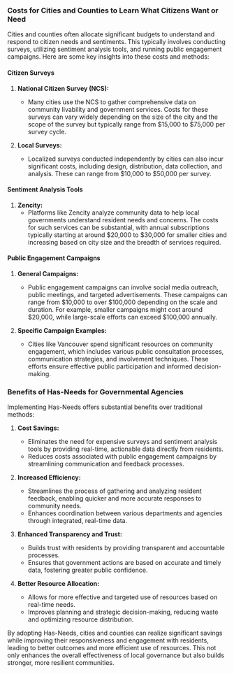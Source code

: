 ### Costs for Cities and Counties to Learn What Citizens Want or Need

Cities and counties often allocate significant budgets to understand and respond to citizen needs and sentiments. This typically involves conducting surveys, utilizing sentiment analysis tools, and running public engagement campaigns. Here are some key insights into these costs and methods:

#### Citizen Surveys

1. **National Citizen Survey (NCS):**
   - Many cities use the NCS to gather comprehensive data on community livability and government services. Costs for these surveys can vary widely depending on the size of the city and the scope of the survey but typically range from $15,000 to $75,000 per survey cycle.

2. **Local Surveys:**
   - Localized surveys conducted independently by cities can also incur significant costs, including design, distribution, data collection, and analysis. These can range from $10,000 to $50,000 per survey.

#### Sentiment Analysis Tools

1. **Zencity:**
   - Platforms like Zencity analyze community data to help local governments understand resident needs and concerns. The costs for such services can be substantial, with annual subscriptions typically starting at around $20,000 to $30,000 for smaller cities and increasing based on city size and the breadth of services required.

#### Public Engagement Campaigns

1. **General Campaigns:**
   - Public engagement campaigns can involve social media outreach, public meetings, and targeted advertisements. These campaigns can range from $10,000 to over $100,000 depending on the scale and duration. For example, smaller campaigns might cost around $20,000, while large-scale efforts can exceed $100,000 annually.

2. **Specific Campaign Examples:**
   - Cities like Vancouver spend significant resources on community engagement, which includes various public consultation processes, communication strategies, and involvement techniques. These efforts ensure effective public participation and informed decision-making.

### Benefits of Has-Needs for Governmental Agencies

Implementing Has-Needs offers substantial benefits over traditional methods:

1. **Cost Savings:**
   - Eliminates the need for expensive surveys and sentiment analysis tools by providing real-time, actionable data directly from residents.
   - Reduces costs associated with public engagement campaigns by streamlining communication and feedback processes.

2. **Increased Efficiency:**
   - Streamlines the process of gathering and analyzing resident feedback, enabling quicker and more accurate responses to community needs.
   - Enhances coordination between various departments and agencies through integrated, real-time data.

3. **Enhanced Transparency and Trust:**
   - Builds trust with residents by providing transparent and accountable processes.
   - Ensures that government actions are based on accurate and timely data, fostering greater public confidence.

4. **Better Resource Allocation:**
   - Allows for more effective and targeted use of resources based on real-time needs.
   - Improves planning and strategic decision-making, reducing waste and optimizing resource distribution.

By adopting Has-Needs, cities and counties can realize significant savings while improving their responsiveness and engagement with residents, leading to better outcomes and more efficient use of resources. This not only enhances the overall effectiveness of local governance but also builds stronger, more resilient communities.